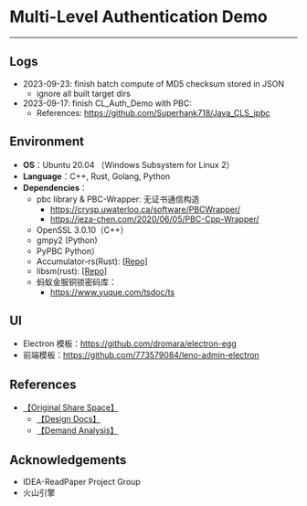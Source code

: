 # Multi-Level Authentication Demo
---

## Logs
- 2023-09-23: finish batch compute of MD5 checksum stored in JSON
  - ignore all built target dirs
- 2023-09-17: finish CL_Auth_Demo with PBC: 
  - References: https://github.com/Superhank718/Java_CLS_jpbc

## Environment
- **OS**：Ubuntu 20.04 （Windows Subsystem for Linux 2）
- **Language**：C++, Rust, Golang, Python
- **Dependencies**：
  - pbc library & PBC-Wrapper: 无证书通信构造
    - https://crysp.uwaterloo.ca/software/PBCWrapper/
    - https://jeza-chen.com/2020/06/05/PBC-Cpp-Wrapper/ 
  - OpenSSL 3.0.10（C++）
  - gmpy2 (Python)
  - PyPBC Python）
  - Accumulator-rs(Rust): [[Repo]](https://github.com/mikelodder7/accumulator-rs)
  - libsm(rust): [[Repo]](https://github.com/citahub/libsm) 
  - 蚂蚁金服铜锁密码库：
    - https://www.yuque.com/tsdoc/ts

## UI
- Electron 模板：https://github.com/dromara/electron-egg
- 前端模板：https://github.com/773579084/leno-admin-electron



## References
- [【Original Share Space】](https://rjwalmzfj2.feishu.cn/drive/folder/fldcnpvD9hTdMQ1ZXHU9ufPumTf?from=space_shared_folder&fromShareWithMeNew=1)
    - [【Design Docs】](https://uqc1fm1ybzl.feishu.cn/docx/TveddkLhtoxDByxmqmBcS9fsnge)
    - [【Demand Analysis】](https://rjwalmzfj2.feishu.cn/docx/Mp6XdDhTPoZhclxc2Yvc4kRZn9i)


## Acknowledgements
- IDEA-ReadPaper Project Group
- 火山引擎




